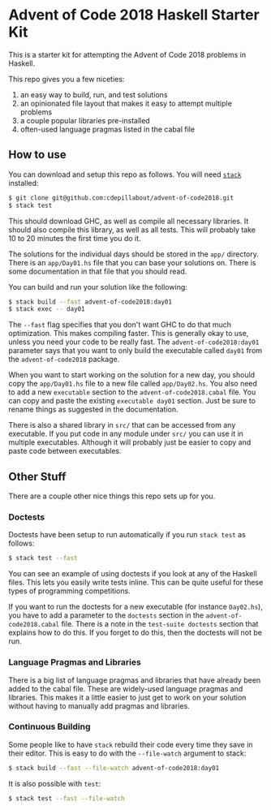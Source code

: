 # Advent of Code 2018 Haskell Starter Kit

This is a starter kit for attempting the Advent of Code 2018 problems
in Haskell.

This repo gives you a few niceties:

1. an easy way to build, run, and test solutions
1. an opinionated file layout that makes it easy to attempt multiple problems
1. a couple popular libraries pre-installed
1. often-used language pragmas listed in the cabal file

## How to use

You can download and setup this repo as follows.  You will need
[`stack`](https://docs.haskellstack.org/en/stable/README/) installed:

```sh
$ git clone git@github.com:cdepillabout/advent-of-code2018.git
$ stack test
```

This should download GHC, as well as compile all necessary libraries.
It should also compile this library, as well as all tests.  This will probably
take 10 to 20 minutes the first time you do it.

The solutions for the individual days should be stored in the `app/` directory.
There is an `app/Day01.hs` file that you can base your solutions on.  There is some
documentation in that file that you should read.

You can build and run your solution like the following:

```sh
$ stack build --fast advent-of-code2018:day01
$ stack exec -- day01
```

The `--fast` flag specifies that you don't want GHC to do that much
optimization.  This makes compiling faster.  This is generally okay to use,
unless you need your code to be really fast.  The `advent-of-code2018:day01`
parameter says that you want to only build the executable called `day01` from
the `advent-of-code2018` package.

When you want to start working on the solution for a new day, you should copy
the `app/Day01.hs` file to a new file called `app/Day02.hs`.  You also need to
add a new `executable` section to the `advent-of-code2018.cabal` file.  You can
copy and paste the existing `executable day01` section.  Just be sure to rename
things as suggested in the documentation.

There is also a shared library in `src/` that can be accessed from any
executable.  If you put code in any module under `src/` you can use it in
multiple executables.  Although it will probably just be easier to copy and
paste code between executables.

## Other Stuff

There are a couple other nice things this repo sets up for you.

### Doctests

Doctests have been setup to run automatically if you run `stack test` as follows:

```sh
$ stack test --fast
```

You can see an example of using doctests if you look at any of the Haskell
files.  This lets you easily write tests inline.  This can be quite useful for
these types of programming competitions.

If you want to run the doctests for a new executable (for instance `Day02.hs`),
you have to add a parameter to the `doctests` section in the
`advent-of-code2018.cabal` file.  There is a note in the `test-suite doctests`
section that explains how to do this.  If you forget to do this, then the
doctests will not be run.

### Language Pragmas and Libraries

There is a big list of language pragmas and libraries that have already been
added to the cabal file.  These are widely-used language pragmas and libraries.
This makes it a little easier to just get to work on your solution without
having to manually add pragmas and libraries.

### Continuous Building

Some people like to have `stack` rebuild their code every time they save in
their editor.  This is easy to do with the `--file-watch` argument to stack:

```sh
$ stack build --fast --file-watch advent-of-code2018:day01
```

It is also possible with `test`:

```sh
$ stack test --fast --file-watch
```
